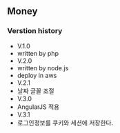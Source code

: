 ## Money

### Verstion history
* V.1.0
 * written by php
* V.2.0
 * written by node.js
 * deploy in aws
* V.2.1
 * 날짜 글꼴 조절
* V.3.0
 * AngularJS 적용
* V.3.1
 * 로그인정보를 쿠키와 세션에 저장한다.
